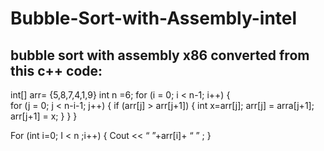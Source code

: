 # Bubble-Sort-with-Assembly-intel

bubble sort with assembly x86 
converted from this c++ code:
----------------------------------------
int[] arr= {5,8,7,4,1,9}
int n =6;
for (i = 0; i < n-1; i++)
{   
       for (j = 0; j < n-i-1; j++)
       {
         if (arr[j] > arr[j+1])
         {
            int x=arr[j];
            arr[j] = arra[j+1];
              arr[j+1] = x;
      } } }
 

For (int i=0; I < n ;i++)
{
Cout << “  ”+arr[i]+ “  ” ;
}
